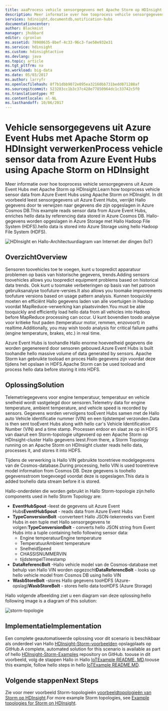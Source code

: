 ```yaml
---
title: aaaProcess vehicle sensorgegevens met Apache Storm op HDInsight | Microsoft Docs
description: Meer informatie over hoe tooprocess vehicle sensorgegevens uit Event Hubs met Apache Storm op HDInsight. Modelgegevens toevoegen via Azure Cosmos DB en uitvoer toostorage op te slaan.
services: hdinsight,documentdb,notification-hubs
documentationcenter: 
author: Blackmist
manager: jhubbard
editor: cgronlun
ms.assetid: 78980635-8bef-4c33-96c3-fae50e932e31
ms.service: hdinsight
ms.custom: hdinsightactive
ms.devlang: java
ms.topic: article
ms.tgt_pltfrm: na
ms.workload: big-data
ms.date: 05/03/2017
ms.author: larryfr
ms.openlocfilehash: 8f7b1dbb9072e095ea32160bb731bedd071288af
ms.sourcegitcommit: 523283cc1b3c37c428e77850964dc1c33742c5f0
ms.translationtype: MT
ms.contentlocale: nl-NL
ms.lasthandoff: 10/06/2017
---
```

# <a name="process-vehicle-sensor-data-from-azure-event-hubs-using-apache-storm-on-hdinsight"></a><span data-ttu-id="16f1b-104">Vehicle sensorgegevens uit Azure Event Hubs met Apache Storm op HDInsight verwerken</span><span class="sxs-lookup"><span data-stu-id="16f1b-104">Process vehicle sensor data from Azure Event Hubs using Apache Storm on HDInsight</span></span>

<span data-ttu-id="16f1b-105">Meer informatie over hoe tooprocess vehicle sensorgegevens uit Azure Event Hubs met Apache Storm op HDInsight.</span><span class="sxs-lookup"><span data-stu-id="16f1b-105">Learn how tooprocess vehicle sensor data from Azure Event Hubs using Apache Storm on HDInsight.</span></span> <span data-ttu-id="16f1b-106">In dit voorbeeld leest sensorgegevens uit Azure Event Hubs, verrijkt Hallo gegevens door te verwijzen naar gegevens die zijn opgeslagen in Azure Cosmos DB.</span><span class="sxs-lookup"><span data-stu-id="16f1b-106">This example reads sensor data from Azure Event Hubs, enriches hello data by referencing data stored in Azure Cosmos DB.</span></span> <span data-ttu-id="16f1b-107">Hallo-gegevens worden opgeslagen in Azure Storage met Hallo Hadoop File System (HDFS).</span><span class="sxs-lookup"><span data-stu-id="16f1b-107">hello data is stored into Azure Storage using hello Hadoop File System (HDFS).</span></span>

![HDInsight en Hallo-Architectuurdiagram van Internet der dingen (IoT)](./media/hdinsight-storm-iot-eventhub-documentdb/iot.png)

## <a name="overview"></a><span data-ttu-id="16f1b-109">Overzicht</span><span class="sxs-lookup"><span data-stu-id="16f1b-109">Overview</span></span>

<span data-ttu-id="16f1b-110">Sensoren toovehicles toe te voegen, kunt u toopredict apparatuur problemen op basis van historische gegevens, trends.</span><span class="sxs-lookup"><span data-stu-id="16f1b-110">Adding sensors toovehicles allows you toopredict equipment problems based on historical data trends.</span></span> <span data-ttu-id="16f1b-111">Ook kunt u toomake verbeteringen op basis van het patroon gebruiksanalyse toofuture-versies.</span><span class="sxs-lookup"><span data-stu-id="16f1b-111">It also allows you toomake improvements toofuture versions based on usage pattern analysis.</span></span> <span data-ttu-id="16f1b-112">Kunnen tooquickly moeten en efficiënt Hallo gegevens laden van alle voertuigen in Hadoop voordat MapReduce-verwerking kan plaatsvinden.</span><span class="sxs-lookup"><span data-stu-id="16f1b-112">You must be able tooquickly and efficiently load hello data from all vehicles into Hadoop before MapReduce processing can occur.</span></span> <span data-ttu-id="16f1b-113">U kunt bovendien toodo analyse voor kritieke fout paden (temperatuur motor, remmen, enzovoort) in realtime.</span><span class="sxs-lookup"><span data-stu-id="16f1b-113">Additionally, you may wish toodo analysis for critical failure paths (engine temperature, brakes, etc.) in real time.</span></span>

<span data-ttu-id="16f1b-114">Azure Event Hubs is toohandle Hallo enorme hoeveelheid gegevens die worden gegenereerd door sensoren gebouwd.</span><span class="sxs-lookup"><span data-stu-id="16f1b-114">Azure Event Hubs is built toohandle hello massive volume of data generated by sensors.</span></span> <span data-ttu-id="16f1b-115">Apache Storm kan gebruikte tooload en proces Hallo gegevens zijn voordat deze tijdens het opslaan in HDFS.</span><span class="sxs-lookup"><span data-stu-id="16f1b-115">Apache Storm can be used tooload and process hello data before storing it into HDFS.</span></span>

## <a name="solution"></a><span data-ttu-id="16f1b-116">Oplossing</span><span class="sxs-lookup"><span data-stu-id="16f1b-116">Solution</span></span>

<span data-ttu-id="16f1b-117">Telemetriegegevens voor engine temperatuur, temperatuur en vehicle snelheid wordt vastgelegd door sensoren.</span><span class="sxs-lookup"><span data-stu-id="16f1b-117">Telemetry data for engine temperature, ambient temperature, and vehicle speed is recorded by sensors.</span></span> <span data-ttu-id="16f1b-118">Gegevens worden vervolgens tooEvent Hubs samen met de Hallo auto Vehicle identificatie nummer (VIN) en een tijdstempel verzonden.</span><span class="sxs-lookup"><span data-stu-id="16f1b-118">Data is then sent tooEvent Hubs along with hello car's Vehicle Identification Number (VIN) and a time stamp.</span></span> <span data-ttu-id="16f1b-119">Processen erdoor en slaat ze op in HDFS van daaruit een Storm-topologie uitgevoerd op een Apache Storm op HDInsight-cluster Hallo gegevens leest.</span><span class="sxs-lookup"><span data-stu-id="16f1b-119">From there, a Storm Topology running on an Apache Storm on HDInsight cluster reads hello data, processes it, and stores it into HDFS.</span></span>

<span data-ttu-id="16f1b-120">Tijdens de verwerking is Hallo VIN gebruikte tooretrieve modelgegevens van de Cosmos-database.</span><span class="sxs-lookup"><span data-stu-id="16f1b-120">During processing, hello VIN is used tooretrieve model information from Cosmos DB.</span></span> <span data-ttu-id="16f1b-121">Deze gegevens is toohello gegevensstroom toegevoegd voordat deze is opgeslagen.</span><span class="sxs-lookup"><span data-stu-id="16f1b-121">This data is added toohello data stream before it is stored.</span></span>

<span data-ttu-id="16f1b-122">Hallo-onderdelen die worden gebruikt in Hallo Storm-topologie zijn:</span><span class="sxs-lookup"><span data-stu-id="16f1b-122">hello components used in hello Storm Topology are:</span></span>

* <span data-ttu-id="16f1b-123">**EventHubSpout** -leest de gegevens uit Azure Event Hubs</span><span class="sxs-lookup"><span data-stu-id="16f1b-123">**EventHubSpout** - reads data from Azure Event Hubs</span></span>
* <span data-ttu-id="16f1b-124">**TypeConversionBolt** -converteert Hallo JSON-tekenreeks van Event Hubs in een tuple met Hallo sensorgegevens te volgen:</span><span class="sxs-lookup"><span data-stu-id="16f1b-124">**TypeConversionBolt** - converts hello JSON string from Event Hubs into a tuple containing hello following sensor data:</span></span>
    * <span data-ttu-id="16f1b-125">Engine temperatuur</span><span class="sxs-lookup"><span data-stu-id="16f1b-125">Engine temperature</span></span>
    * <span data-ttu-id="16f1b-126">Temperatuur</span><span class="sxs-lookup"><span data-stu-id="16f1b-126">Ambient temperature</span></span>
    * <span data-ttu-id="16f1b-127">Snelheid</span><span class="sxs-lookup"><span data-stu-id="16f1b-127">Speed</span></span>
    * <span data-ttu-id="16f1b-128">CHASSISNUMMER</span><span class="sxs-lookup"><span data-stu-id="16f1b-128">VIN</span></span>
    * <span data-ttu-id="16f1b-129">tijdstempel</span><span class="sxs-lookup"><span data-stu-id="16f1b-129">Timestamp</span></span>
* <span data-ttu-id="16f1b-130">**DataReferencBolt** -Hallo vehicle model van de Cosmos-database met behulp van Hallo VIN worden opgezocht</span><span class="sxs-lookup"><span data-stu-id="16f1b-130">**DataReferencBolt** - looks up hello vehicle model from Cosmos DB using hello VIN</span></span>
* <span data-ttu-id="16f1b-131">**WasbStoreBolt** -stores Hallo gegevens tooHDFS (Azure-opslag)</span><span class="sxs-lookup"><span data-stu-id="16f1b-131">**WasbStoreBolt** - stores hello data tooHDFS (Azure Storage)</span></span>

<span data-ttu-id="16f1b-132">Hallo volgende afbeelding ziet u een diagram van deze oplossing:</span><span class="sxs-lookup"><span data-stu-id="16f1b-132">hello following image is a diagram of this solution:</span></span>

![storm-topologie](./media/hdinsight-storm-iot-eventhub-documentdb/iottopology.png)

## <a name="implementation"></a><span data-ttu-id="16f1b-134">Implementatie</span><span class="sxs-lookup"><span data-stu-id="16f1b-134">Implementation</span></span>

<span data-ttu-id="16f1b-135">Een complete geautomatiseerde oplossing voor dit scenario is beschikbaar als onderdeel van Hallo [HDInsight-Storm-voorbeelden](https://github.com/hdinsight/hdinsight-storm-examples) opslagplaats op GitHub.</span><span class="sxs-lookup"><span data-stu-id="16f1b-135">A complete, automated solution for this scenario is available as part of hello [HDInsight-Storm-Examples](https://github.com/hdinsight/hdinsight-storm-examples) repository on GitHub.</span></span> <span data-ttu-id="16f1b-136">toouse in dit voorbeeld, volg de stappen Hallo in Hallo [IoTExample README. MD](https://github.com/hdinsight/hdinsight-storm-examples/blob/master/IotExample/README.md).</span><span class="sxs-lookup"><span data-stu-id="16f1b-136">toouse this example, follow hello steps in hello [IoTExample README.MD](https://github.com/hdinsight/hdinsight-storm-examples/blob/master/IotExample/README.md).</span></span>

## <a name="next-steps"></a><span data-ttu-id="16f1b-137">Volgende stappen</span><span class="sxs-lookup"><span data-stu-id="16f1b-137">Next Steps</span></span>

<span data-ttu-id="16f1b-138">Zie voor meer voorbeeld Storm-topologieën [voorbeeldtopologieën van Storm op HDInsight](hdinsight-storm-example-topology.md).</span><span class="sxs-lookup"><span data-stu-id="16f1b-138">For more example Storm topologies, see [Example topologies for Storm on HDInsight](hdinsight-storm-example-topology.md).</span></span>

